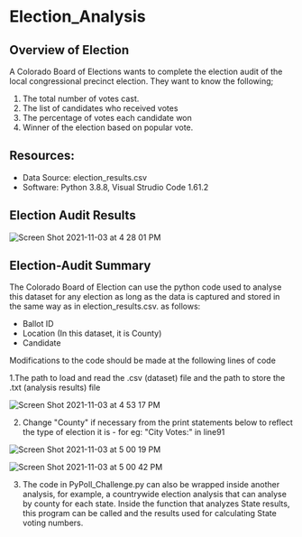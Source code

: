 # Election_Analysis
## Overview of Election
A Colorado Board of Elections wants to complete the election audit of the local congressional precinct election. They want to know the following;
1. The total number of votes cast.
2. The list of candidates who received votes
3. The percentage of votes each candidate won
4. Winner of the election based on popular vote.

## Resources:
 - Data Source: election_results.csv
 - Software: Python 3.8.8, Visual Strudio Code 1.61.2
 
## Election Audit Results

![Screen Shot 2021-11-03 at 4 28 01 PM](https://user-images.githubusercontent.com/75961057/140232752-aecc39d9-ab01-44f1-bedf-0b6b92f6b3bf.png)

## Election-Audit Summary
The Colorado Board of Election can use the python code used to analyse this dataset for any election as long as the data is captured and stored in the same way as in election_results.csv. as follows:
 - Ballot ID	
 - Location (In this dataset, it is County)
 - Candidate

Modifications to the code should be made at the following lines of code

1.The path to load and read the .csv (dataset) file and the path to store the .txt (analysis results) file 

![Screen Shot 2021-11-03 at 4 53 17 PM](https://user-images.githubusercontent.com/75961057/140234700-33034f63-8721-49f0-a2db-e0b1262af1d9.png)

2. Change "County" if necessary from the print statements below to reflect the type of election it is - for eg: "City Votes:" in line91

![Screen Shot 2021-11-03 at 5 00 19 PM](https://user-images.githubusercontent.com/75961057/140235527-27ec681b-2d34-4271-a7aa-f3262e8d2074.png)

![Screen Shot 2021-11-03 at 5 00 42 PM](https://user-images.githubusercontent.com/75961057/140235533-b30b0b68-a017-4e0b-beb2-b4ad83f9b2bc.png)

3. The code in PyPoll_Challenge.py can also be wrapped inside another analysis, for example, a countrywide election analysis that can analyse by county for each state. Inside the function that analyzes State results, this program can be called and the results used for calculating State voting numbers. 
